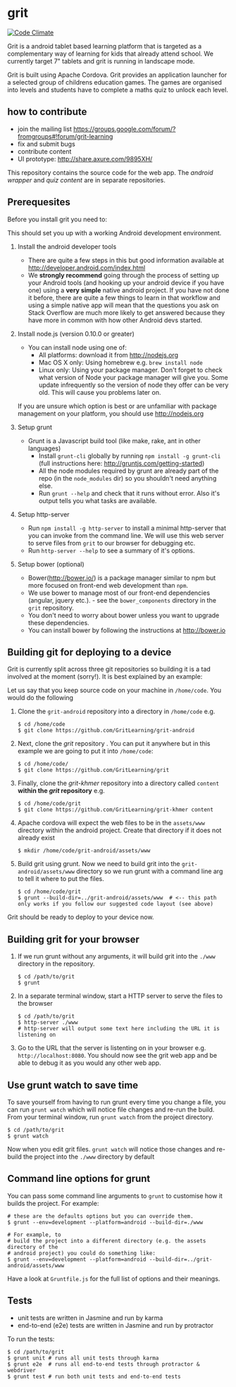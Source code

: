 # grit

[![Code Climate](https://codeclimate.com/github/GritLearning/grit.png)](https://codeclimate.com/github/GritLearning/grit)

Grit is a android tablet based learning platform that is targeted as a complementary way of learning for kids that already attend school. We currently target 7" tablets and grit is running in landscape mode.

Grit is built using Apache Cordova. Grit provides an application launcher for a selected group of childrens education games. The games are organised into levels and students have to complete a maths quiz to unlock each level. 

## how to contribute

* join the mailing list https://groups.google.com/forum/?fromgroups#!forum/grit-learning
* fix and submit bugs
* contribute content
* UI prototype: http://share.axure.com/9895XH/


This repository contains the source code for the web app. The *android wrapper* and *quiz content* are in separate repositories.

## Prerequesites

Before you install grit you need to:

This should set you up with a working Android development environment.  
1. Install the android developer tools
    * There are quite a few steps in this but good information available at http://developer.android.com/index.html 
    * We **strongly recommend** going through the process of setting up your Android tools (and hooking up your android device if you have one) using a **very simple** native android project. If you have not done it before, there are quite a few things to learn in that workflow and using a simple native app will mean that the questions you ask on Stack Overflow are much more likely to get answered because they have more in common with how other Android devs started.
2. Install node.js (version 0.10.0 or greater)
    * You can install node using one of:
        * All platforms: download it from http://nodejs.org
        * Mac OS X only: Using homebrew e.g. `brew install node`
        * Linux only: Using your package manager. Don't forget to check what version of Node your package manager will give you. Some update infrequently so the version of node they offer can be very old. This will cause you problems later on.

    If you are unsure which option is best or are unfamiliar with package management on your platform, you should use http://nodejs.org
3. Setup grunt
    * Grunt is a Javascript build tool (like make, rake, ant in other languages)
        * Install `grunt-cli` globally by running `npm install -g grunt-cli` (full instructions here: http://gruntjs.com/getting-started) 
        * All the node modules required by grunt are already part of the repo (in the `node_modules` dir) so you shouldn't need anything else.
        * Run `grunt --help` and check that it runs without error. Also it's output tells you what tasks are available.
4. Setup http-server
    * Run `npm install -g http-server` to install a minimal http-server that you can invoke from the command line. We will use this web server to serve files from `grit` to our browser for debugging etc. 
    * Run `http-server --help` to see a summary of it's options.

5. Setup bower (optional)
    * Bower(http://bower.io/) is a package manager similar to npm but more focused on front-end web development than `npm`. 
    * We use bower to manage most of our front-end dependencies (angular, jquery etc.). - see the `bower_components` directory in the `grit` repository.
    * You don't need to worry about bower unless you want to upgrade these dependencies. 
    * You can install bower by following the instructions at  http://bower.io

## Building git for deploying to a device
Grit is currently split across three git repositories so building it is a tad involved at the moment (sorry!). It is best explained by an example:

Let us say that you keep source code on your machine in `/home/code`. You would do the following

1. Clone the `grit-android` repository into a directory in `/home/code` e.g.

    ```shell
    $ cd /home/code
    $ git clone https://github.com/GritLearning/grit-android
    ```
2. Next, clone the *grit* repository . You can put it anywhere but in this example we are going to put it into `/home/code`:

    ```shell
    $ cd /home/code/
    $ git clone https://github.com/GritLearning/grit
    ```
3. Finally, clone the *grit-khmer* repository into a directory called `content` **within the *grit* repository** e.g.

    ```shell
    $ cd /home/code/grit
    $ git clone https://github.com/GritLearning/grit-khmer content
    ```
4. Apache cordova will expect the web files to be in the `assets/www` directory within the android project. Create that directory if it does not already exist

    ```shell
    $ mkdir /home/code/grit-android/assets/www
    ```
5. Build grit using grunt.
    Now we need to build grit into the `grit-android/assets/www` directory so we run grunt with a command line arg to tell it where to put the files.

    ```shell
    $ cd /home/code/grit
    $ grunt --build-dir=../grit-android/assets/www  # <-- this path only works if you follow our suggested code layout (see above)
    ```

Grit should be ready to deploy to your device now.

## Building grit for your browser 
1. If we run grunt without any arguments, it will build grit into the `./www` directory in the repository.

    ```shell
    $ cd /path/to/grit
    $ grunt
    ```
2. In a separate terminal window, start a HTTP server to serve the files to the browser

    ```shell
    $ cd /path/to/grit
    $ http-server ./www
    # http-server will output some text here including the URL it is listening on
    ```
3. Go to the URL that the server is listenting on in your browser e.g. `http://localhost:8080`. You should now see the grit web app and be able to debug it as you would any other web app.

## Use grunt watch to save time

To save yourself from having to run grunt every time you change a file, you can run `grunt watch` which will notice file changes and re-run the build. From your terminal window, run `grunt watch` from the project directory.

```shell
$ cd /path/to/grit
$ grunt watch
```

Now when you edit grit files. `grunt watch` will notice those changes and re-build the project into the `./www` directory by default

## Command line options for grunt

You can pass some command line arguments to `grunt` to customise how it builds the project. For example:

```shell
# these are the defaults options but you can override them. 
$ grunt --env=development --platform=android --build-dir=./www 

# For example, to
# build the project into a different directory (e.g. the assets directory of the
# android project) you could do something like:
$ grunt --env=development --platform=android --build-dir=../grit-android/assets/www
```

Have a look at `Gruntfile.js` for the full list of options and their meanings.  

## Tests

* unit tests are written in Jasmine and run by karma
* end-to-end (e2e) tests are written in Jasmine and run by protractor

To run the tests:

```shell
$ cd /path/to/grit
$ grunt unit # runs all unit tests through karma
$ grunt e2e  # runs all end-to-end tests through protractor & webdriver 
$ grunt test # run both unit tests and end-to-end tests
```

